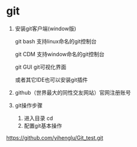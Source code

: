 # git

1. 安装git客户端(window版)

   git bash 支持linux命名的git控制台

   git CDM 支持window命名的git控制台

   git GUI git可视化界面

   或者其它IDE也可以安装git插件

2.  github（世界最大的同性交友网站）官网注册账号

3. git操作步骤

   1. 进入目录 cd
   2. 配置git基本操作



https://github.com/yihenglu/Git_test.git